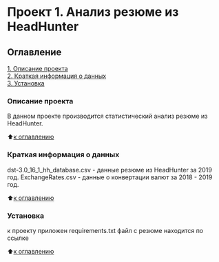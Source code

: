 # Проект 1. Анализ резюме из HeadHunter

## Оглавление  
[1. Описание проекта](README.md#Описание-проекта)  
[2. Краткая информация о данных](README.md#Краткая-информация-о-данных)  
[3. Установка](README.md#Установка)  

### Описание проекта    
В данном проекте производится статистический анализ резюме из HeadHunter.

:arrow_up:[к оглавлению](_)


### Краткая информация о данных
dst-3.0_16_1_hh_database.csv - данные резюме из HeadHunter за 2019 год.
ExchangeRates.csv - данные о конвертации валют за 2018 - 2019 год.
  
:arrow_up:[к оглавлению](README.md#Оглавление)


### Установка  
к проекту приложен requirements.txt
файл с резюме находится по ссылке 

:arrow_up:[к оглавлению](README.md#Оглавление)